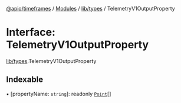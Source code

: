 [@apio/timeframes](../README.md) / [Modules](../modules.md) / [lib/types](../modules/lib_types.md) / TelemetryV1OutputProperty

# Interface: TelemetryV1OutputProperty

[lib/types](../modules/lib_types.md).TelemetryV1OutputProperty

## Indexable

▪ [propertyName: `string`]: readonly [`Point`](../modules/lib_types.md#point)[]

